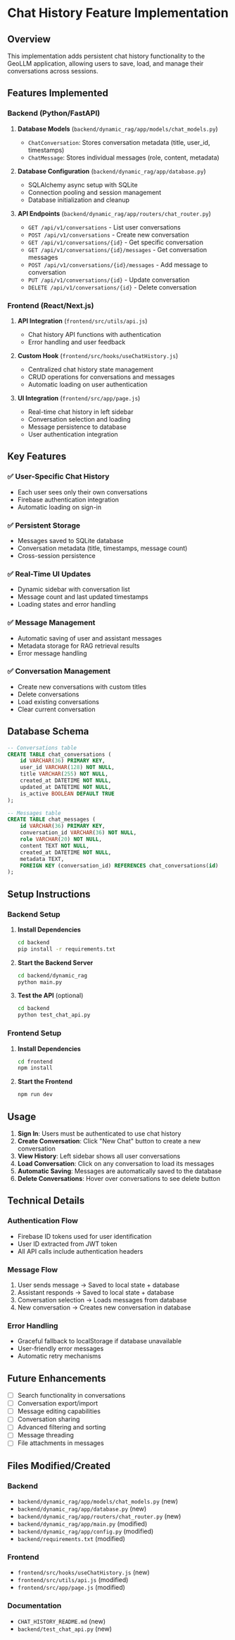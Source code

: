 # Chat History Feature Implementation

## Overview

This implementation adds persistent chat history functionality to the GeoLLM application, allowing users to save, load, and manage their conversations across sessions.

## Features Implemented

### Backend (Python/FastAPI)

1. **Database Models** (`backend/dynamic_rag/app/models/chat_models.py`)
   - `ChatConversation`: Stores conversation metadata (title, user_id, timestamps)
   - `ChatMessage`: Stores individual messages (role, content, metadata)

2. **Database Configuration** (`backend/dynamic_rag/app/database.py`)
   - SQLAlchemy async setup with SQLite
   - Connection pooling and session management
   - Database initialization and cleanup

3. **API Endpoints** (`backend/dynamic_rag/app/routers/chat_router.py`)
   - `GET /api/v1/conversations` - List user conversations
   - `POST /api/v1/conversations` - Create new conversation
   - `GET /api/v1/conversations/{id}` - Get specific conversation
   - `GET /api/v1/conversations/{id}/messages` - Get conversation messages
   - `POST /api/v1/conversations/{id}/messages` - Add message to conversation
   - `PUT /api/v1/conversations/{id}` - Update conversation
   - `DELETE /api/v1/conversations/{id}` - Delete conversation

### Frontend (React/Next.js)

1. **API Integration** (`frontend/src/utils/api.js`)
   - Chat history API functions with authentication
   - Error handling and user feedback

2. **Custom Hook** (`frontend/src/hooks/useChatHistory.js`)
   - Centralized chat history state management
   - CRUD operations for conversations and messages
   - Automatic loading on user authentication

3. **UI Integration** (`frontend/src/app/page.js`)
   - Real-time chat history in left sidebar
   - Conversation selection and loading
   - Message persistence to database
   - User authentication integration

## Key Features

### ✅ User-Specific Chat History
- Each user sees only their own conversations
- Firebase authentication integration
- Automatic loading on sign-in

### ✅ Persistent Storage
- Messages saved to SQLite database
- Conversation metadata (title, timestamps, message count)
- Cross-session persistence

### ✅ Real-Time UI Updates
- Dynamic sidebar with conversation list
- Message count and last updated timestamps
- Loading states and error handling

### ✅ Message Management
- Automatic saving of user and assistant messages
- Metadata storage for RAG retrieval results
- Error message handling

### ✅ Conversation Management
- Create new conversations with custom titles
- Delete conversations
- Load existing conversations
- Clear current conversation

## Database Schema

```sql
-- Conversations table
CREATE TABLE chat_conversations (
    id VARCHAR(36) PRIMARY KEY,
    user_id VARCHAR(128) NOT NULL,
    title VARCHAR(255) NOT NULL,
    created_at DATETIME NOT NULL,
    updated_at DATETIME NOT NULL,
    is_active BOOLEAN DEFAULT TRUE
);

-- Messages table
CREATE TABLE chat_messages (
    id VARCHAR(36) PRIMARY KEY,
    conversation_id VARCHAR(36) NOT NULL,
    role VARCHAR(20) NOT NULL,
    content TEXT NOT NULL,
    created_at DATETIME NOT NULL,
    metadata TEXT,
    FOREIGN KEY (conversation_id) REFERENCES chat_conversations(id)
);
```

## Setup Instructions

### Backend Setup

1. **Install Dependencies**
   ```bash
   cd backend
   pip install -r requirements.txt
   ```

2. **Start the Backend Server**
   ```bash
   cd backend/dynamic_rag
   python main.py
   ```

3. **Test the API** (optional)
   ```bash
   cd backend
   python test_chat_api.py
   ```

### Frontend Setup

1. **Install Dependencies**
   ```bash
   cd frontend
   npm install
   ```

2. **Start the Frontend**
   ```bash
   npm run dev
   ```

## Usage

1. **Sign In**: Users must be authenticated to use chat history
2. **Create Conversation**: Click "New Chat" button to create a new conversation
3. **View History**: Left sidebar shows all user conversations
4. **Load Conversation**: Click on any conversation to load its messages
5. **Automatic Saving**: Messages are automatically saved to the database
6. **Delete Conversations**: Hover over conversations to see delete button

## Technical Details

### Authentication Flow
- Firebase ID tokens used for user identification
- User ID extracted from JWT token
- All API calls include authentication headers

### Message Flow
1. User sends message → Saved to local state + database
2. Assistant responds → Saved to local state + database
3. Conversation selection → Loads messages from database
4. New conversation → Creates new conversation in database

### Error Handling
- Graceful fallback to localStorage if database unavailable
- User-friendly error messages
- Automatic retry mechanisms

## Future Enhancements

- [ ] Search functionality in conversations
- [ ] Conversation export/import
- [ ] Message editing capabilities
- [ ] Conversation sharing
- [ ] Advanced filtering and sorting
- [ ] Message threading
- [ ] File attachments in messages

## Files Modified/Created

### Backend
- `backend/dynamic_rag/app/models/chat_models.py` (new)
- `backend/dynamic_rag/app/database.py` (new)
- `backend/dynamic_rag/app/routers/chat_router.py` (new)
- `backend/dynamic_rag/app/main.py` (modified)
- `backend/dynamic_rag/app/config.py` (modified)
- `backend/requirements.txt` (modified)

### Frontend
- `frontend/src/hooks/useChatHistory.js` (new)
- `frontend/src/utils/api.js` (modified)
- `frontend/src/app/page.js` (modified)

### Documentation
- `CHAT_HISTORY_README.md` (new)
- `backend/test_chat_api.py` (new)
